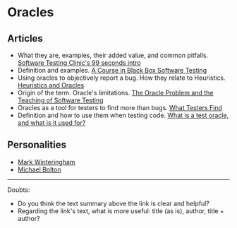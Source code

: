 # Oracles

## Articles

- What they are, examples, their added value, and common pitfalls.
  [Software Testing Clinic's 99 seconds intro](https://dojo.ministryoftesting.com/lessons/99-second-introduction-to-oracles)
- Definition and examples.
  [A Course in Black Box Software Testing](http://www.testingeducation.org/k04/OracleExamples.htm)
- Using oracles to objectively report a bug. How they relate to Heuristics.
  [Heuristics and Oracles](https://katrinatester.blogspot.pt/2014/09/heuristics-and-oracles.html)
- Origin of the term. Oracle's limitations.
  [The Oracle Problem and the Teaching of Software Testing](http://kaner.com/?p=190)
- Oracles as a tool for testers to find more than bugs.
  [What Testers Find](http://www.satisfice.com/blog/archives/572)
- Definition and how to use them when testing code.
  [What is a test oracle, and what is it used for?](https://stackoverflow.com/a/23971174/675577)

## Personalities

- [Mark Winteringham](http://www.mwtestconsultancy.co.uk/)
- [Michael Bolton](http://www.developsense.com/blog/)

-----

Doubts:

- Do you think the text summary above the link is clear and helpful?
- Regarding the link's text, what is more useful: title (as is), author, title + author?